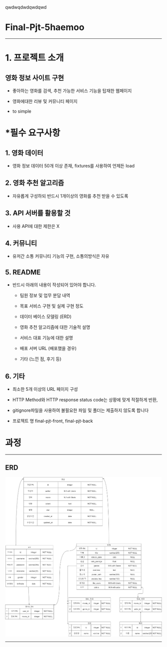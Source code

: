 qwdwqdwdqwdqwd

# Final-Pjt-5haemoo

---

# 1. 프로젝트 소개

## 영화 정보 사이트 구현

* 좋아하는 영화를 검색, 추천 가능한 서비스 기능을 탑재한 웹페이지

* 영화에대한 리뷰 및 커뮤니티 페이지

* to simple

# *필수 요구사항

## 1. 영화 데이터

* 영화 정보 데이터 50개 이상 존재, fixtures를 사용하여 언제든 load

## 2. 영화 추천 알고리즘

* 자유롭게 구성하되 반드시 1개이상의 영화를 추천 받을 수 있도록

## 3. API 서버를 활용할 것

* 사용 API에 대한 제한은 X

## 4. 커뮤니티

* 유저간 소통 커뮤니티 기능의 구현, 소통의방식은 자유

## 5. README

* 반드시 아래의 내용이 작성되어 있어야 합니다.
  
  * 팀원 정보 및 업무 분담 내역
  
  * 목표 서비스 구현 및 실제 구현 정도
  
  * 데이터 베이스 모델링 (ERD)
  
  * 영화 추천 알고리즘에 대한 기술적 설명
  
  * 서비스 대표 기능에 대한 설명
  
  * 배포 서버 URL (배포했을 경우)
  
  * 기타 (느낀 점, 후기 등)

## 6. 기타

* 최소한 5개 이상의 URL 페이지 구성

* HTTP Method와 HTTP response status code는 상황에 맞게 적절하게 반환,

* gitignore파일을 사용하여 불필요한 파일 및 폴더는 제출하지 않도록 합니다

* 프로젝트 명 final-pjt-front, final-pjt-back

# 과정

---

## ERD

![](README_assets/06257423878d52bf51ed6dd9298f9d7f9e60de05.png)

---